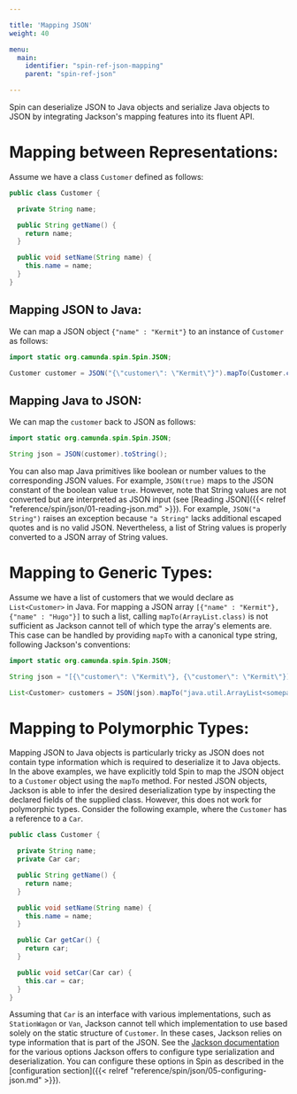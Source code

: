 ```yaml
---

title: 'Mapping JSON'
weight: 40

menu:
  main:
    identifier: "spin-ref-json-mapping"
    parent: "spin-ref-json"

---
```


Spin can deserialize JSON to Java objects and serialize Java objects to JSON by integrating Jackson's mapping features into its fluent API.


# Mapping between Representations:

Assume we have a class `Customer` defined as follows:

```java
public class Customer {

  private String name;

  public String getName() {
    return name;
  }

  public void setName(String name) {
    this.name = name;
  }
}
```

## Mapping JSON to Java:

We can map a JSON object `{"name" : "Kermit"}` to an instance of `Customer` as follows:

```java
import static org.camunda.spin.Spin.JSON;

Customer customer = JSON("{\"customer\": \"Kermit\"}").mapTo(Customer.class);
```

## Mapping Java to JSON:

We can map the `customer` back to JSON as follows:

```java
import static org.camunda.spin.Spin.JSON;

String json = JSON(customer).toString();
```

You can also map Java primitives like boolean or number values to the corresponding JSON values. For example, `JSON(true)` maps to the JSON constant of the boolean value `true`. However, note that String values are not converted but are interpreted as JSON input (see [Reading JSON]({{< relref "reference/spin/json/01-reading-json.md" >}}). For example, `JSON("a String")` raises an exception because `"a String"` lacks additional escaped quotes and is no valid JSON. Nevertheless, a list of String values is properly converted to a JSON array of String values.


# Mapping to Generic Types:

Assume we have a list of customers that we would declare as `List<Customer>` in Java. For mapping a JSON array `[{"name" : "Kermit"}, {"name" : "Hugo"}]` to such a list, calling `mapTo(ArrayList.class)` is not sufficient as Jackson cannot tell of which type the array's elements are. This case can be handled by providing `mapTo` with a canonical type string, following Jackson's conventions:

```java
import static org.camunda.spin.Spin.JSON;

String json = "[{\"customer\": \"Kermit\"}, {\"customer\": \"Kermit\"}]"

List<Customer> customers = JSON(json).mapTo("java.util.ArrayList<somepackage.Customer>");
```


# Mapping to Polymorphic Types:

Mapping JSON to Java objects is particularly tricky as JSON does not contain type information which is required to deserialize it to Java objects. In the above examples, we have explicitly told Spin to map the JSON object to a `Customer` object using the `mapTo` method. For nested JSON objects, Jackson is able to infer the desired deserialization type by inspecting the declared fields of the supplied class. However, this does not work for polymorphic types. Consider the following example, where the `Customer` has a reference to a `Car`.

```java
public class Customer {

  private String name;
  private Car car;

  public String getName() {
    return name;
  }

  public void setName(String name) {
    this.name = name;
  }

  public Car getCar() {
    return car;
  }

  public void setCar(Car car) {
    this.car = car;
  }
}
```

Assuming that `Car` is an interface with various implementations, such as `StationWagon` or `Van`, Jackson cannot tell which implementation to use based solely on the static structure of `Customer`. In these cases, Jackson relies on type information that is part of the JSON. See the [Jackson documentation](http://wiki.fasterxml.com/JacksonPolymorphicDeserialization) for the various options Jackson offers to configure type serialization and deserialization. You can configure these options in Spin as described in the [configuration section]({{< relref "reference/spin/json/05-configuring-json.md" >}}).

